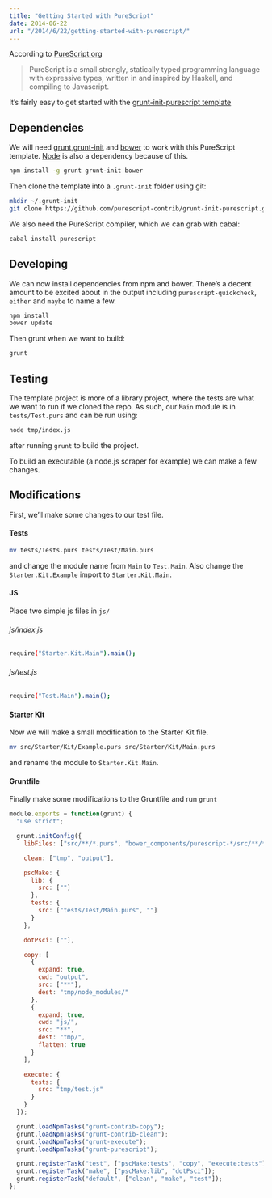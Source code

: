 ```yaml
---
title: "Getting Started with PureScript"
date: 2014-06-22
url: "/2014/6/22/getting-started-with-purescript/"
---
```


According to [PureScript.org](http://www.purescript.org/ "purescript.org")

> PureScript is a small strongly, statically typed programming language with
> expressive types, written in and inspired by Haskell, and compiling to
> Javascript.

It’s fairly easy to get started with the [grunt-init-purescript
template](https://github.com/purescript-contrib/grunt-init-purescript "grunt
init purescript template")

## Dependencies

We will need
[grunt](http://gruntjs.com/),[grunt-init](https://github.com/gruntjs/grunt-init)
and [bower](http://bower.io/) to work with this PureScript template.
[Node](http://nodejs.org/ "nodejs") is also a dependency because of this.

```bash
npm install -g grunt grunt-init bower
```

Then clone the template into a `.grunt-init` folder using git:

```bash
mkdir ~/.grunt-init
git clone https://github.com/purescript-contrib/grunt-init-purescript.git ~/.grunt-init/purescript
```

We also need the PureScript compiler, which we can grab with cabal:

```bash
cabal install purescript
```

## Developing

We can now install dependencies from npm and bower. There’s a decent amount to be excited about in the output including `purescript-quickcheck`, `either` and `maybe` to name a few.

```bash
npm install
bower update
```

Then grunt when we want to build:

```bash
grunt
```

## Testing

The template project is more of a library project, where the tests are what we
want to run if we cloned the repo. As such, our `Main` module is in
`tests/Test.purs` and can be run using:

```bash
node tmp/index.js
```

after running `grunt` to build the project.

To build an executable (a node.js scraper for example) we can make a few
changes.

## Modifications

First, we’ll make some changes to our test file.

#### Tests

```bash
mv tests/Tests.purs tests/Test/Main.purs
```

and change the module name from `Main` to `Test.Main`. Also change the
`Starter.Kit.Example` import to `Starter.Kit.Main`.

#### JS

Place two simple js files in `js/`

###### js/index.js

```bash
require("Starter.Kit.Main").main();
```

###### js/test.js

```bash
require("Test.Main").main();
```

#### Starter Kit

Now we will make a small modification to the Starter Kit file.

```bash
mv src/Starter/Kit/Example.purs src/Starter/Kit/Main.purs
```

and rename the module to `Starter.Kit.Main`.

#### Gruntfile

Finally make some modifications to the Gruntfile and run `grunt`

```javascript
module.exports = function(grunt) {
  "use strict";

  grunt.initConfig({
    libFiles: ["src/**/*.purs", "bower_components/purescript-*/src/**/*.purs"],

    clean: ["tmp", "output"],

    pscMake: {
      lib: {
        src: [""]
      },
      tests: {
        src: ["tests/Test/Main.purs", ""]
      }
    },

    dotPsci: [""],

    copy: [
      {
        expand: true,
        cwd: "output",
        src: ["**"],
        dest: "tmp/node_modules/"
      },
      {
        expand: true,
        cwd: "js/",
        src: "**",
        dest: "tmp/",
        flatten: true
      }
    ],

    execute: {
      tests: {
        src: "tmp/test.js"
      }
    }
  });

  grunt.loadNpmTasks("grunt-contrib-copy");
  grunt.loadNpmTasks("grunt-contrib-clean");
  grunt.loadNpmTasks("grunt-execute");
  grunt.loadNpmTasks("grunt-purescript");

  grunt.registerTask("test", ["pscMake:tests", "copy", "execute:tests"]);
  grunt.registerTask("make", ["pscMake:lib", "dotPsci"]);
  grunt.registerTask("default", ["clean", "make", "test"]);
};
```
